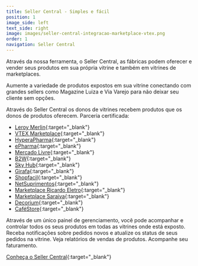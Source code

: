```yaml
---
title: Seller Central - Simples e fácil
position: 1
image_side: left
text_side: right
image: images/seller-central-integracao-marketplace-vtex.png
order: 1
navigation: Seller Central
---
```


Através da nossa ferramenta, o Seller Central, as fábricas podem oferecer e vender seus produtos em sua própria vitrine e também em vitrines de marketplaces.

Aumente a variedade de produtos expostos em sua vitrine conectando com grandes sellers como Magazine Luiza e Via Varejo para não deixar seu cliente sem opções.

Através do Seller Central os donos de vitrines recebem produtos que os donos de produtos oferecem. Parceria certificada:

* [Leroy Merlin](https://www.leroymerlin.com.br/){:target="_blank"}
* [VTEX Marketplace](http://vtex.com/br-pt/marketplace){:target="_blank"}
* [HyperaPharma](http://www.hyperapharma.com.br){:target="_blank"}
* [ePharma](http://epharma.com.br){:target="_blank"}
* [Mercado Livre](http://mercadolivre.com.br){:target="_blank"}
* [B2W](http://venda.americanasmarketplace.com.br){:target="_blank"}
* [Sky Hub](http://skyhub.com.br){:target="_blank"}
* [Girafa](http://www.girafa.com.br){:target="_blank"}
* [Shopfacil](http://www.shopfacil.com.br){:target="_blank"}
* [NetSuprimentos](http://www.netsuprimentos.com.br){:target="_blank"}
* [Marketplace Ricardo Eletro](http://www.ricardoeletro.com.br){:target="_blank"}
* [Marketplace Saraiva](http://www.saraiva.com.br){:target="_blank"} 
* [Decorium](){:target="_blank"}
* [CaféStore](http://www.cafestore.com.br){:target="_blank"}

Através de um único painel de gerenciamento, você pode acompanhar e controlar todos os seus produtos em todas as vitrines onde está exposto. Receba notificações sobre pedidos novos e atualize os status de seus pedidos na vitrine. Veja relatórios de vendas de produtos. Acompanhe seu faturamento.

[Conheça o Seller Central](http://sellercentral.click){:target="_blank"}